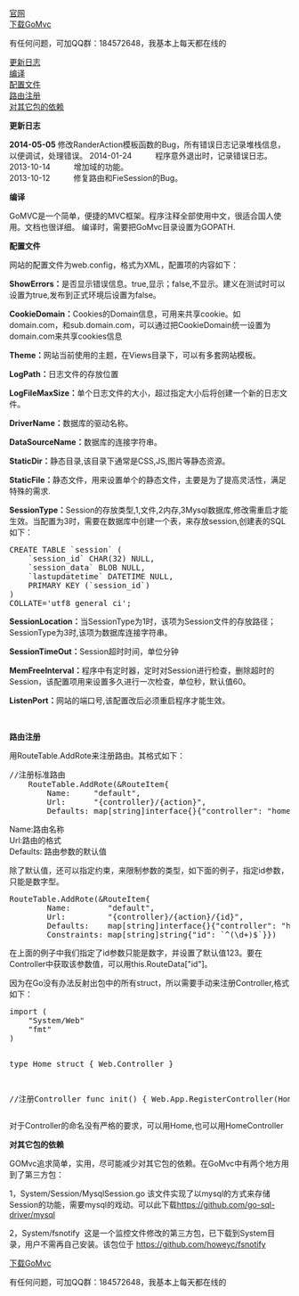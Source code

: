  <a href="http://www.668.cm/" target="_blank">官网</a><br/>
<a href="https://github.com/male110/GoMvc/archive/master.zip">下载GoMvc</a><br/>

<p>有任何问题，可加QQ群：184572648，我基本上每天都在线的</p>
<a href="#updatelog">更新日志</a><br/>
 <a href="#build"> 编译</a><br />
<a href="#config">  配置文件</a><br />
<a href="#route">  路由注册</a><br />
<a href="#yilai">对其它包的依赖</a>
<p>
  <b>
    <a name="updatelog">更新日志</a>
  </b>
  <div>
    <b>2014-05-05</b>      修改RanderAction模板函数的Bug，所有错误日志记录堆栈信息，以便调试，处理错误。
    2014-01-24　　　程序意外退出时，记录错误日志。<br/>
    2013-10-14　　　增加域的功能。<br/>
    2013-10-12　　　修复路由和FieSession的Bug。
  </div>
</p>
<p>
<a name="build"><b>编译</b></a>
<div>
GoMVC是一个简单，便捷的MVC框架。程序注释全部使用中文，很适合国人使用。文档也很详细。
编译时，需要把GoMvc目录设置为GOPATH.
</div>
</p>
<p>
<b><a name="config">配置文件</a></b>
</p>
<div>  
    <p>
        网站的配置文件为web.config，格式为XML，配置项的内容如下：</p>
    <p>
        <b>ShowErrors：</b>是否显示错误信息。true,显示；false,不显示。建义在测试时可以设置为true,发布到正式环境后设置为false。</p>
    <p>
        <b>CookieDomain：</b>Cookies的Domain信息，可用来共享cookie。如domain.com，和sub.domain.com，可以通过把CookieDomain统一设置为domain.com来共享cookies信息</p>
    <p>
        <b>Theme：</b>网站当前使用的主题，在Views目录下，可以有多套网站模板。</p>
    <p>
        <b>LogPath：</b>日志文件的存放位置</p>
    <p>
        <b>LogFileMaxSize：</b>单个日志文件的大小，超过指定大小后将创建一个新的日志文件。</p>
    <p>
        <b>DriverName：</b>数据库的驱动名称。</p>
    <p>
        <b>DataSourceName：</b>数据库的连接字符串。</p>
    <p>
        <b>StaticDir：</b>静态目录,该目录下通常是CSS,JS,图片等静态资源。</p>
    <p>
        <b>StaticFile：</b>静态文件，用来设置单个的静态文件，主要是为了提高灵活性，满足特殊的需求.</p>
    <p>
        <b>SessionType：</b>Session的存放类型,1,文件,2内存,3Mysql数据库,修改需重启才能生效。当配置为3时，需要在数据库中创建一个表，来存放session,创建表的SQL如下：<br />
    </p>
    <pre>CREATE TABLE `session` (
	`session_id` CHAR(32) NULL,
	`session_data` BLOB NULL,
	`lastupdatetime` DATETIME NULL,
	PRIMARY KEY (`session_id`)
)
COLLATE=&#39;utf8_general_ci&#39;;
</pre>
    <p>
        <b>SessionLocation：</b>当SessionType为1时，该项为Session文件的存放路径；SessionType为3时,该项为数据库连接字符串。</p>
    <p>
        <b>SessionTimeOut：</b>Session超时时间，单位分钟</p>
    <p>
        <b>MemFreeInterval：</b>程序中有定时器，定时对Session进行检查，删除超时的Session，该配置项用来设置多久进行一次检查，单位秒，默认值60。</p>
    <p>
        <b>ListenPort：</b>网站的端口号,该配置改后必须重启程序才能生效。</p>
    <p>
        &nbsp;</p>
</div>
<p>
  <b><a name="route">  路由注册</a></b></p>
<p>
    用RouteTable.AddRote来注册路由。其格式如下： 
</p>
<pre>//注册标准路由
	RouteTable.AddRote(&amp;RouteItem{
		Name:     &quot;default&quot;,
		Url:      &quot;{controller}/{action}&quot;,
		Defaults: map[string]interface{}{&quot;controller&quot;: &quot;home&quot;, &quot;action&quot;: &quot;index&quot;}})
</pre>
<p>
    Name:路由名称<br />
    Url:路由的格式<br />
    Defaults: 路由参数的默认值 
</p>
除了默认值，还可以指定约束，来限制参数的类型，如下面的例子，指定id参数，只能是数字型。 
<pre>RouteTable.AddRote(&amp;RouteItem{
		Name:        &quot;default&quot;,
		Url:         &quot;{controller}/{action}/{id}&quot;,
		Defaults:    map[string]interface{}{&quot;controller&quot;: &quot;home&quot;, &quot;action&quot;: &quot;index&quot;, &quot;id&quot;: 123},
		Constraints: map[string]string{&quot;id&quot;: `^(\d+)$`}})
</pre>
在上面的例子中我们指定了id参数只能是数字，并设置了默认值123。要在Controller中获取该参数值，可以用this.RouteData[&quot;id&quot;]。 
<p>
    因为在Go没有办法反射出包中的所有struct，所以需要手动来注册Controller,格式如下： 
</p>
<pre>import (
	&quot;System/Web&quot;
	&quot;fmt&quot;
)

type Home struct {
	Web.Controller
}

//注册Controller
func init() {
	Web.App.RegisterController(Home{})
}
</pre>
对于Controller的命名没有严格的要求，可以用Home,也可以用HomeController


<p>
  <b>
    <a name="yilai">对其它包的依赖</a>
  </b>
</p>
<p>
  GOMvc追求简单，实用，尽可能减少对其它包的依赖。在GoMvc中有两个地方用到了第三方包：
</p>
<p>
    1，System/Session/MysqlSession.go 该文件实现了以mysql的方式来存储Session的功能，需要mysql的戏动。可以此下载<a 
        href="https://github.com/go-sql-driver/mysql" target="_blank">https://github.com/go-sql-driver/mysql</a></p>
<p>
    2，System/fsnotify&nbsp; 这是一个监控文件修改的第三方包，已下载到System目录，用户不需再自己安装。该包位于 
 <a href="https://github.com/howeyc/fsnotify" target="_blank"> https://github.com/howeyc/fsnotify</a>  </p>
 <a href="https://github.com/male110/GoMvc/archive/master.zip">下载GoMvc</a><br/>

<p>有任何问题，可加QQ群：184572648，我基本上每天都在线的</p>
